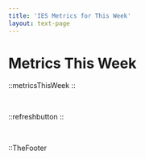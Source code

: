 ```yaml
---
title: 'IES Metrics for This Week'
layout: text-page
---
```

<div class="topgrid">
<div>
<h1> Metrics This Week </h1>
</div>
</div>


::metricsThisWeek
::

<br>

::refreshbutton
::

<br>

::TheFooter
